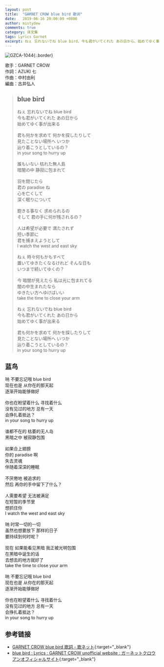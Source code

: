 ```yaml
---
layout: post
title:  "GARNET CROW blue bird 歌词"
date:   2019-06-16 20:00:09 +0800
author: mistydew
comments: true
category: 译文集
tags: Lyrics Garnet
excerpt: ねぇ 忘れないでね blue bird、今も君がいてくれた あの日から、始めてゆく事が出来る。
---
```

![GZCA-1044](https://ganekuro.github.io/images/discography/single/GZCA-1044.jpg){:.border}

歌手：GARNET CROW<br>
作詞：AZUKI 七<br>
作曲：中村由利<br>
編曲：古井弘人

<blockquote class="original">
  <h2>blue bird</h2>
  <p>
    ねぇ 忘れないでね blue bird<br>
    今も君がいてくれた あの日から<br>
    始めてゆく事が出来る<br>
    <br>
    君も何かを求めて 何かを探したりして<br>
    見たことない場所へ いつか<br>
    辿り着こうとしているの？<br>
    in your song to hurry up<br>
    <br>
    誰もいない 枯れた無人島<br>
    暗闇の中 静寂に包まれて<br>
    <br>
    羽を閉じたら<br>
    君の paradise ね<br>
    心を亡くして<br>
    深く眠りについて<br>
    <br>
    飽きる事なく 求められるの<br>
    そして 君の手に何が残されるの？<br>
    <br>
    人は希望が必要で 満たされず<br>
    短い季節に<br>
    君を捕まえようとして<br>
    I watch the west and east sky<br>
    <br>
    ねぇ 時々何もかもすべて<br>
    置いてゆきたくなるけれど そんな日も<br>
    いつまで続いてゆくの？<br>
    <br>
    今 暗闇が見えたら 私は光に包まれてる<br>
    闇の中生まれたなら<br>
    ゆきたい方へゆけばいい<br>
    take the time to close your arm<br>
    <br>
    ねぇ 忘れないでね blue bird<br>
    今も君がいてくれた あの日から<br>
    始めてゆく事が出来る<br>
    <br>
    君も何かを求めて 何かを探したりして<br>
    見たことない場所へ いつか<br>
    辿り着こうとしているの？<br>
    in your song to hurry up
  </p>
</blockquote>

<div class="translation">
  <h2>蓝鸟</h2>
  <p>
    呐 不要忘记哦 blue bird<br>
    现在也是 从你在的那天起<br>
    逐渐开始能够做好<br>
    <br>
    你也在盼望着什么 寻找着什么<br>
    没有见过的地方 总有一天<br>
    会挣扎着抵达？<br>
    in your song to hurry up<br>
    <br>
    谁都不在的 枯萎的无人岛<br>
    黑暗之中 被寂静包围<br>
    <br>
    如果合上翅膀<br>
    你的 paradise 啊<br>
    失去灵魂<br>
    伴随着深深的睡眠<br>
    <br>
    不厌倦地 被追求的<br>
    然后 再你的手中留下了什么？<br>
    <br>
    人需要希望 无法被满足<br>
    在短暂的季节里<br>
    想抓住你<br>
    I watch the west and east sky<br>
    <br>
    呐 时常一切的一切<br>
    虽然也想要放下 那样的日子<br>
    要持续到何时呢？<br>
    <br>
    现在 如果能看见黑暗 我正被光明包围<br>
    在黑暗中诞生的话<br>
    去想去的地方就好了<br>
    take the time to close your arm<br>
    <br>
    呐 不要忘记哦 blue bird<br>
    现在也是 从你在的那天起<br>
    逐渐开始能够做好<br>
    <br>
    你也在盼望着什么 寻找着什么<br>
    没有见过的地方 总有一天<br>
    会挣扎着抵达？<br>
    in your song to hurry up
  </p>
</div>

## 参考链接

* [GARNET CROW blue bird 歌詞 - 歌ネット](https://www.uta-net.com/song/20135/){:target="_blank"}
* [blue bird : Lyrics : GARNET CROW unofficial website : ガーネットクロウ アンオフィシャルサイト](https://ganekuro.github.io/lyrics/original/blue-bird.html){:target="_blank"}
